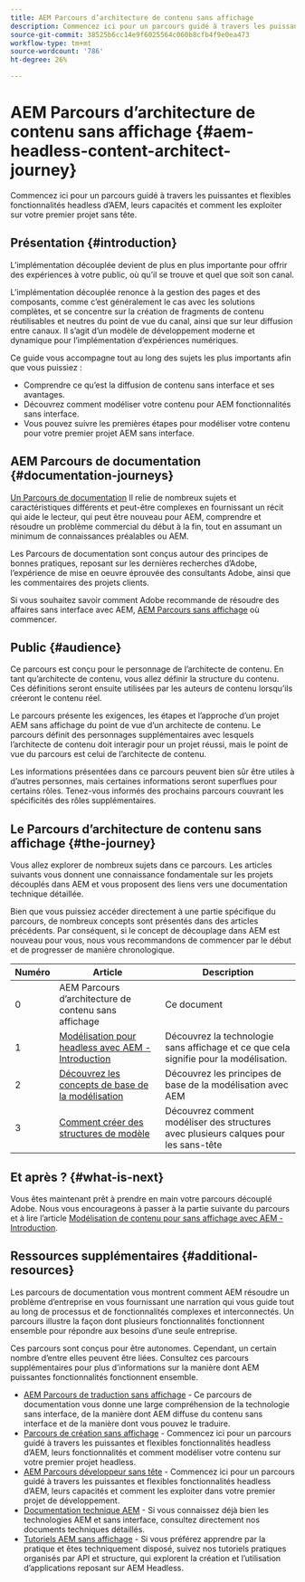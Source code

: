 ```yaml
---
title: AEM Parcours d’architecture de contenu sans affichage
description: Commencez ici pour un parcours guidé à travers les puissantes fonctionnalités et flexibles d’AEM sans interface, leurs fonctionnalités et comment modéliser votre contenu sur votre premier projet sans interface.
source-git-commit: 38525b6cc14e9f6025564c060b8cfb4f9e0ea473
workflow-type: tm+mt
source-wordcount: '786'
ht-degree: 26%

---
```


# AEM Parcours d’architecture de contenu sans affichage {#aem-headless-content-architect-journey}

Commencez ici pour un parcours guidé à travers les puissantes et flexibles fonctionnalités headless d’AEM, leurs capacités et comment les exploiter sur votre premier projet sans tête.

## Présentation {#introduction}

L’implémentation découplée devient de plus en plus importante pour offrir des expériences à votre public, où qu’il se trouve et quel que soit son canal.

L’implémentation découplée renonce à la gestion des pages et des composants, comme c’est généralement le cas avec les solutions complètes, et se concentre sur la création de fragments de contenu réutilisables et neutres du point de vue du canal, ainsi que sur leur diffusion entre canaux. Il s’agit d’un modèle de développement moderne et dynamique pour l’implémentation d’expériences numériques.

Ce guide vous accompagne tout au long des sujets les plus importants afin que vous puissiez :

* Comprendre ce qu’est la diffusion de contenu sans interface et ses avantages.
* Découvrez comment modéliser votre contenu pour AEM fonctionnalités sans interface.
* Vous pouvez suivre les premières étapes pour modéliser votre contenu pour votre premier projet AEM sans interface.

## AEM Parcours de documentation {#documentation-journeys}

[Un Parcours de documentation](/help/journey-documentation/home.md) Il relie de nombreux sujets et caractéristiques différents et peut-être complexes en fournissant un récit qui aide le lecteur, qui peut être nouveau pour AEM, comprendre et résoudre un problème commercial du début à la fin, tout en assumant un minimum de connaissances préalables ou AEM.

Les Parcours de documentation sont conçus autour des principes de bonnes pratiques, reposant sur les dernières recherches d’Adobe, l’expérience de mise en oeuvre éprouvée des consultants Adobe, ainsi que les commentaires des projets clients.

Si vous souhaitez savoir comment Adobe recommande de résoudre des affaires sans interface avec AEM, [AEM Parcours sans affichage](/help/journey-headless/home.md) où commencer.

## Public {#audience}

Ce parcours est conçu pour le personnage de l’architecte de contenu. En tant qu’architecte de contenu, vous allez définir la structure du contenu. Ces définitions seront ensuite utilisées par les auteurs de contenu lorsqu’ils créeront le contenu réel.

Le parcours présente les exigences, les étapes et l’approche d’un projet AEM sans affichage du point de vue d’un architecte de contenu. Le parcours définit des personnages supplémentaires avec lesquels l’architecte de contenu doit interagir pour un projet réussi, mais le point de vue du parcours est celui de l’architecte de contenu.

Les informations présentées dans ce parcours peuvent bien sûr être utiles à d’autres personnes, mais certaines informations seront superflues pour certains rôles. Tenez-vous informés des prochains parcours couvrant les spécificités des rôles supplémentaires.

## Le Parcours d’architecture de contenu sans affichage {#the-journey}

Vous allez explorer de nombreux sujets dans ce parcours. Les articles suivants vous donnent une connaissance fondamentale sur les projets découplés dans AEM et vous proposent des liens vers une documentation technique détaillée.

Bien que vous puissiez accéder directement à une partie spécifique du parcours, de nombreux concepts sont présentés dans des articles précédents. Par conséquent, si le concept de découplage dans AEM est nouveau pour vous, nous vous recommandons de commencer par le début et de progresser de manière chronologique.

| Numéro | Article | Description |
|---|---|---|
| 0 | AEM Parcours d’architecture de contenu sans affichage | Ce document |
| 1 | [Modélisation pour headless avec AEM - Introduction](introduction.md) | Découvrez la technologie sans affichage et ce que cela signifie pour la modélisation. |
| 2 | [Découvrez les concepts de base de la modélisation](basics.md) | Découvrez les principes de base de la modélisation avec AEM |
| 3 | [Comment créer des structures de modèle](model-structure.md) | Découvrez comment modéliser des structures avec plusieurs calques pour les sans-tête |

## Et après ? {#what-is-next}

Vous êtes maintenant prêt à prendre en main votre parcours découplé Adobe. Nous vous encourageons à passer à la partie suivante du parcours et à lire l’article [Modélisation de contenu pour sans affichage avec AEM - Introduction](introduction.md).

## Ressources supplémentaires {#additional-resources}

Les parcours de documentation vous montrent comment AEM résoudre un problème d’entreprise en vous fournissant une narration qui vous guide tout au long de processus et de fonctionnalités complexes et interconnectés. Un parcours illustre la façon dont plusieurs fonctionnalités fonctionnent ensemble pour répondre aux besoins d’une seule entreprise.

Ces parcours sont conçus pour être autonomes. Cependant, un certain nombre d’entre elles peuvent être liées. Consultez ces parcours supplémentaires pour plus d’informations sur la manière dont AEM puissantes fonctionnalités fonctionnent ensemble.

* [AEM Parcours de traduction sans affichage](/help/journey-headless/translation/overview.md) - Ce parcours de documentation vous donne une large compréhension de la technologie sans interface, de la manière dont AEM diffuse du contenu sans interface et de la manière dont vous pouvez le traduire.
* [Parcours de création sans affichage](/help/journey-headless/author/overview.md) - Commencez ici pour un parcours guidé à travers les puissantes et flexibles fonctionnalités headless d’AEM, leurs fonctionnalités et comment modéliser votre contenu sur votre premier projet headless.
* [AEM Parcours développeur sans tête](/help/journey-headless/developer/overview.md) - Commencez ici pour un parcours guidé à travers les puissantes et flexibles fonctionnalités headless d’AEM, leurs capacités et comment les exploiter dans votre premier projet de développement.
* [Documentation technique AEM](https://experienceleague.adobe.com/docs/experience-manager-65.html?lang=fr) - Si vous connaissez déjà bien les technologies AEM et sans interface, consultez directement nos documents techniques détaillés.
* [Tutoriels AEM sans affichage](https://experienceleague.adobe.com/docs/experience-manager-learn/getting-started-with-aem-headless/overview.html?lang=fr) - Si vous préférez apprendre par la pratique et êtes techniquement disposé, suivez nos tutoriels pratiques organisés par API et structure, qui explorent la création et l’utilisation d’applications reposant sur AEM Headless.
